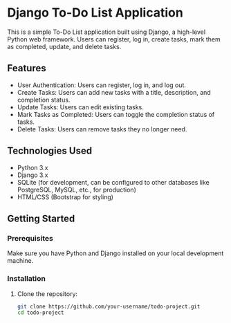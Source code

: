 # Django To-Do List Application

This is a simple To-Do List application built using Django, a high-level Python web framework. Users can register, log in, create tasks, mark them as completed, update, and delete tasks.

## Features

- User Authentication: Users can register, log in, and log out.
- Create Tasks: Users can add new tasks with a title, description, and completion status.
- Update Tasks: Users can edit existing tasks.
- Mark Tasks as Completed: Users can toggle the completion status of tasks.
- Delete Tasks: Users can remove tasks they no longer need.

## Technologies Used

- Python 3.x
- Django 3.x
- SQLite (for development, can be configured to other databases like PostgreSQL, MySQL, etc., for production)
- HTML/CSS (Bootstrap for styling)

## Getting Started

### Prerequisites

Make sure you have Python and Django installed on your local development machine.

### Installation

1. Clone the repository:

   ```bash
   git clone https://github.com/your-username/todo-project.git
   cd todo-project
